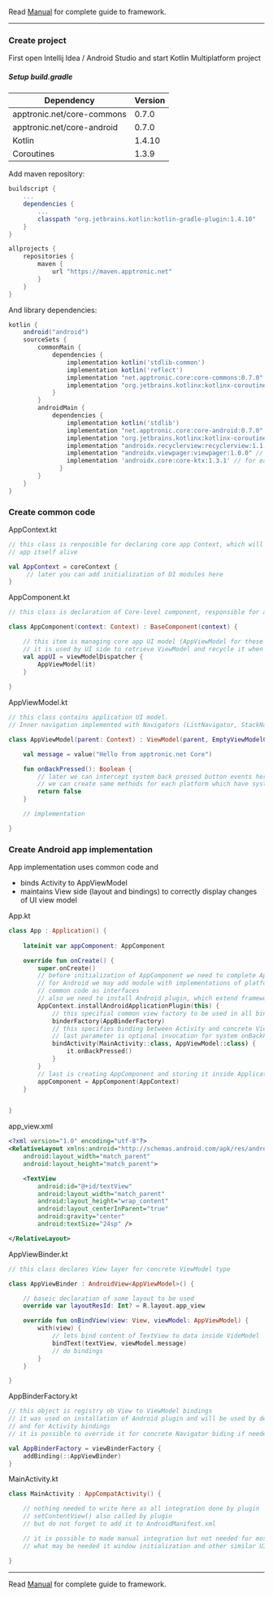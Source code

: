 Read [Manual](manual.md) for complete guide to framework.

___

### Create project

First open Intellij Idea / Android Studio and start Kotlin Multiplatform project

##### Setup build.gradle

| **Dependency**              | **Version** |
|-----------------------------|-------------|
| apptronic.net/core-commons  | 0.7.0       |
| apptronic.net/core-android  | 0.7.0       |
| Kotlin                      | 1.4.10      |
| Coroutines                  | 1.3.9       |

Add maven repository:

```groovy
buildscript {
    ...
    dependencies {
        ...
        classpath "org.jetbrains.kotlin:kotlin-gradle-plugin:1.4.10"
    }
}

allprojects {
    repositories {
        maven {
            url "https://maven.apptronic.net"
        }
    }
}
```

And library dependencies:

```groovy
kotlin {
    android("android")
    sourceSets {
        commonMain {
            dependencies {
                implementation kotlin('stdlib-common')
                implementation kotlin('reflect')
                implementation "net.apptronic.core:core-commons:0.7.0"
                implementation "org.jetbrains.kotlinx:kotlinx-coroutines-core:1.3.9"
            }
        }
        androidMain {
            dependencies {
                implementation kotlin('stdlib')
                implementation "net.apptronic.core:core-android:0.7.0"
                implementation "org.jetbrains.kotlinx:kotlinx-coroutines-android:1.3.9"
                implementation "androidx.recyclerview:recyclerview:1.1.0" // for lists
                implementation "androidx.viewpager:viewpager:1.0.0" // for pages
                implementation 'androidx.core:core-ktx:1.3.1' // for easier view binding
              }
        }
    }
}
```

### Create common code

AppContext.kt

```kotlin
// this class is renposible for declaring core app Context, which will be alive while
// app itself alive

val AppContext = coreContext {
     // later you can add initialization of DI modules here
}
```

AppComponent.kt

```kotlin
// this class is declaration of Core-level component, responsible for app behavior

class AppComponent(context: Context) : BaseComponent(context) {

    // this item is managing core app UI model (AppViewModel for these case)
    // it is used by UI side to retrieve ViewModel and recycle it when UI closed
    val appUI = viewModelDispatcher {
        AppViewModel(it)
    }
            
}
```

AppViewModel.kt

```kotlin
// this class contains application UI model.
// Inner navigation implemented with Navigators (ListNavigator, StackNavigator)

class AppViewModel(parent: Context) : ViewModel(parent, EmptyViewModelContext) {

    val message = value("Hello from apptronic.net Core")

    fun onBackPressed(): Boolean {
        // later we can intercept system back pressed button events here (for Android)
        // we can create same methods for each platform which have system-generated events
        return false
    }

    // implementation

}
```

### Create Android app implementation

App implementation uses common code and
- binds Activity to AppViewModel
- maintains View side (layout and bindings) to correctly display changes of UI view model

App.kt

```kotlin
class App : Application() {
    
    lateinit var appComponent: AppComponent

    override fun onCreate() {
        super.onCreate()
        // before initialization of AppComponent we need to complete AppContext initialization
        // for Android we may add module with implementations of platform-specific features, declared in
        // common code as interfaces
        // also we need to install Android plugin, which extend framework to work with it's Android binding library
        AppContext.installAndroidApplicationPlugin(this) {
            // this specifial common view factory to be used in all bindings
            binderFactory(AppBinderFactory)
            // this specifies binding between Activity and concrete ViewModel type
            // last parameter is optional invocation for system onBackPressed button
            bindActivity(MainActivity::class, AppViewModel::class) {
                it.onBackPressed()
            }
        }
        // last is creating AppComponent and storing it inside Application class to prevent from garbage collection
        appComponent = AppComponent(AppContext)
    }


}
```

app_view.xml

```xml
<?xml version="1.0" encoding="utf-8"?>
<RelativeLayout xmlns:android="http://schemas.android.com/apk/res/android"
    android:layout_width="match_parent"
    android:layout_height="match_parent">

    <TextView
        android:id="@+id/textView"
        android:layout_width="match_parent"
        android:layout_height="wrap_content"
        android:layout_centerInParent="true"
        android:gravity="center"
        android:textSize="24sp" />

</RelativeLayout>
```


AppViewBinder.kt

```kotlin
// this class declares View layer for concrete ViewModel type

class AppViewBinder : AndroidView<AppViewModel>() {

    // baseic declaration of some layout to be used
    override var layoutResId: Int? = R.layout.app_view

    override fun onBindView(view: View, viewModel: AppViewModel) {
        with(view) {
            // lets bind content of TextView to data inside VideModel
            bindText(textView, viewModel.message)
            // do bindings
        }
    }

}
```

AppBinderFactory.kt

```kotlin
// this object is registry ob View to ViewModel bindings
// it was used on installation of Android plugin and will be used by detault in all navigators
// and for Activity bindings
// it is possible to override it for concrete Navigator biding if needed

val AppBinderFactory = viewBinderFactory {
    addBinding(::AppViewBinder)
}
```

MainActivity.kt

```kotlin
class MainActivity : AppCompatActivity() {

    // nothing needed to write here as all integration done by plugin
    // setContentView() also called by plugin
    // but do not forget to add it to AndroidManifest.xml

    // it is possible to made manual integration but not needed for most of cases
    // what may be needed it window initialization and other similar UI features

}
```

___

Read [Manual](manual.md) for complete guide to framework.